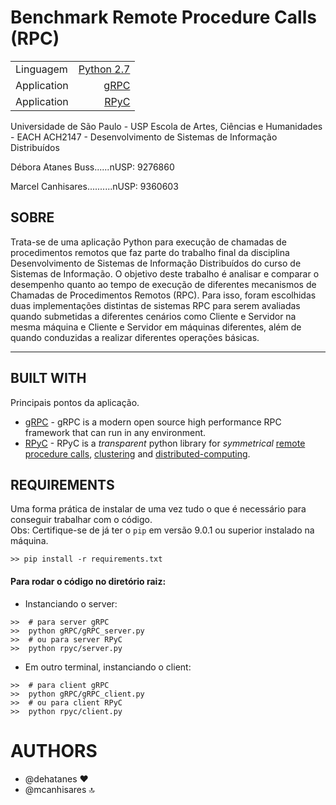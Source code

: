 # Benchmark Remote Procedure Calls (RPC)

|                          |                                                                                                                              |
| ----------------- |------------------------------------------------------------------------------------------:|
| Linguagem       | [Python 2.7](https://www.python.org/ "Python's Homepage")                             |
| Application       | [gRPC](https://grpc.io/ "gRPC's Homepage")                                                      |
| Application       | [RPyC](https://rpyc.readthedocs.io/en/latest/# "RPyC's Homepage")                |                                                                                          |

Universidade de São Paulo - USP
Escola de Artes, Ciências e Humanidades - EACH
ACH2147 - Desenvolvimento de Sistemas de Informação Distribuídos

Débora Atanes Buss......nUSP: 9276860

Marcel Canhisares..........nUSP: 9360603

## SOBRE

Trata-se de uma aplicação Python para execução de chamadas de procedimentos remotos que faz parte do trabalho final da disciplina Desenvolvimento de Sistemas de Informação Distribuídos do curso de Sistemas de Informação. 
O objetivo deste trabalho é analisar e comparar o desempenho quanto ao tempo de execução de diferentes mecanismos de Chamadas de Procedimentos Remotos (RPC). Para isso, foram escolhidas duas implementações distintas de sistemas RPC para serem avaliadas quando submetidas a diferentes cenários como Cliente e Servidor na mesma máquina e Cliente e Servidor em máquinas diferentes, além de quando conduzidas a realizar diferentes operações básicas.

--------------------
## BUILT WITH
Principais pontos da aplicação.
* [gRPC](https://grpc.io/docs/quickstart/python.html "Python gRPC Docs") - gRPC is a modern open source high performance RPC framework that can run in any environment.
* [RPyC](https://rpyc.readthedocs.io/en/latest/# "RPyC's Homepage") - RPyC  is a *transparent*  python library for *symmetrical*  [remote procedure calls](http://en.wikipedia.org/wiki/Remote_procedure_calls), [clustering](http://en.wikipedia.org/wiki/Clustering) and [distributed-computing](http://en.wikipedia.org/wiki/Distributed_computing).


## REQUIREMENTS
Uma forma prática de instalar de uma vez tudo o que é necessário para conseguir trabalhar com o código. </br> Obs: Certifique-se de já ter o `pip` em versão 9.0.1 ou superior instalado na máquina.
```
>> pip install -r requirements.txt
```

#### Para rodar o código no diretório raiz:
* Instanciando o server: 
```
>>  # para server gRPC
>>  python gRPC/gRPC_server.py
>>  # ou para server RPyC 
>>  python rpyc/server.py
```
* Em outro terminal, instanciando o client:
```
>>  # para client gRPC
>>  python gRPC/gRPC_client.py
>>  # ou para client RPyC
>>  python rpyc/client.py
```


# AUTHORS
* @dehatanes :heart:
* @mcanhisares :top:
